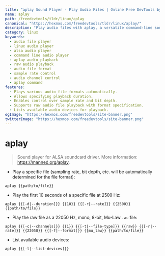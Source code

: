 ```yaml
---
title: "aplay Sound Player - Play Audio Files | Online Free DevTools by Hexmos"
name: aplay
path: /freedevtools/tldr/linux/aplay
canonical: "https://hexmos.com/freedevtools/tldr/linux/aplay/"
description: "Play audio files with aplay, a versatile command-line sound player.  Control audio playback, specifying duration, sample rate, and format. Free online tool, no registration required."
category: linux
keywords:
  - audio file player
  - linux audio player
  - alsa audio player
  - command line audio player
  - aplay audio playback
  - raw audio playback
  - audio file format
  - sample rate control
  - audio channel control
  - aplay command
features:
  - Plays various audio file formats automatically.
  - Allows specifying playback duration.
  - Enables control over sample rate and bit depth.
  - Supports raw audio file playback with format specification.
  - Lists available audio devices for playback.
ogImage: "https://hexmos.com/freedevtools/site-banner.png"
twitterImage: "https://hexmos.com/freedevtools/site-banner.png"
---
```


# aplay

> Sound player for ALSA soundcard driver.
> More information: <https://manned.org/aplay>.

- Play a specific file (sampling rate, bit depth, etc. will be automatically determined for the file format):

`aplay {{path/to/file}}`

- Play the first 10 seconds of a specific file at 2500 Hz:

`aplay {{[-d|--duration]}} {{10}} {{[-r|--rate]}} {{2500}} {{path/to/file}}`

- Play the raw file as a 22050 Hz, mono, 8-bit, Mu-Law `.au` file:

`aplay {{[-c|--channels]}} {{1}} {{[-t|--file-type]}} {{raw}} {{[-r|--rate]}} {{22050}} {{[-f|--format]}} {{mu_law}} {{path/to/file}}`

- List available audio devices:

`aplay {{[-l|--list-devices]}}`
